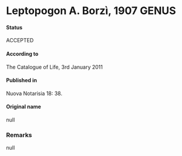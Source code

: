 # Leptopogon A. Borzì, 1907 GENUS

#### Status
ACCEPTED

#### According to
The Catalogue of Life, 3rd January 2011

#### Published in
Nuova Notarisia 18: 38.

#### Original name
null

### Remarks
null